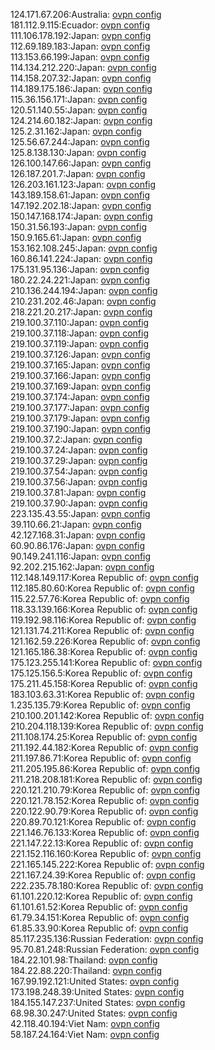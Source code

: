 124.171.67.206:Australia: [ovpn config](vpn/124_171_67_206.ovpn)  
181.112.9.115:Ecuador: [ovpn config](vpn/181_112_9_115.ovpn)  
111.106.178.192:Japan: [ovpn config](vpn/111_106_178_192.ovpn)  
112.69.189.183:Japan: [ovpn config](vpn/112_69_189_183.ovpn)  
113.153.66.199:Japan: [ovpn config](vpn/113_153_66_199.ovpn)  
114.134.212.220:Japan: [ovpn config](vpn/114_134_212_220.ovpn)  
114.158.207.32:Japan: [ovpn config](vpn/114_158_207_32.ovpn)  
114.189.175.186:Japan: [ovpn config](vpn/114_189_175_186.ovpn)  
115.36.156.171:Japan: [ovpn config](vpn/115_36_156_171.ovpn)  
120.51.140.55:Japan: [ovpn config](vpn/120_51_140_55.ovpn)  
124.214.60.182:Japan: [ovpn config](vpn/124_214_60_182.ovpn)  
125.2.31.162:Japan: [ovpn config](vpn/125_2_31_162.ovpn)  
125.56.67.244:Japan: [ovpn config](vpn/125_56_67_244.ovpn)  
125.8.138.130:Japan: [ovpn config](vpn/125_8_138_130.ovpn)  
126.100.147.66:Japan: [ovpn config](vpn/126_100_147_66.ovpn)  
126.187.201.7:Japan: [ovpn config](vpn/126_187_201_7.ovpn)  
126.203.161.123:Japan: [ovpn config](vpn/126_203_161_123.ovpn)  
143.189.158.61:Japan: [ovpn config](vpn/143_189_158_61.ovpn)  
147.192.202.18:Japan: [ovpn config](vpn/147_192_202_18.ovpn)  
150.147.168.174:Japan: [ovpn config](vpn/150_147_168_174.ovpn)  
150.31.56.193:Japan: [ovpn config](vpn/150_31_56_193.ovpn)  
150.9.165.61:Japan: [ovpn config](vpn/150_9_165_61.ovpn)  
153.162.108.245:Japan: [ovpn config](vpn/153_162_108_245.ovpn)  
160.86.141.224:Japan: [ovpn config](vpn/160_86_141_224.ovpn)  
175.131.95.136:Japan: [ovpn config](vpn/175_131_95_136.ovpn)  
180.22.24.221:Japan: [ovpn config](vpn/180_22_24_221.ovpn)  
210.136.244.194:Japan: [ovpn config](vpn/210_136_244_194.ovpn)  
210.231.202.46:Japan: [ovpn config](vpn/210_231_202_46.ovpn)  
218.221.20.217:Japan: [ovpn config](vpn/218_221_20_217.ovpn)  
219.100.37.110:Japan: [ovpn config](vpn/219_100_37_110.ovpn)  
219.100.37.118:Japan: [ovpn config](vpn/219_100_37_118.ovpn)  
219.100.37.119:Japan: [ovpn config](vpn/219_100_37_119.ovpn)  
219.100.37.126:Japan: [ovpn config](vpn/219_100_37_126.ovpn)  
219.100.37.165:Japan: [ovpn config](vpn/219_100_37_165.ovpn)  
219.100.37.166:Japan: [ovpn config](vpn/219_100_37_166.ovpn)  
219.100.37.169:Japan: [ovpn config](vpn/219_100_37_169.ovpn)  
219.100.37.174:Japan: [ovpn config](vpn/219_100_37_174.ovpn)  
219.100.37.177:Japan: [ovpn config](vpn/219_100_37_177.ovpn)  
219.100.37.179:Japan: [ovpn config](vpn/219_100_37_179.ovpn)  
219.100.37.190:Japan: [ovpn config](vpn/219_100_37_190.ovpn)  
219.100.37.2:Japan: [ovpn config](vpn/219_100_37_2.ovpn)  
219.100.37.24:Japan: [ovpn config](vpn/219_100_37_24.ovpn)  
219.100.37.29:Japan: [ovpn config](vpn/219_100_37_29.ovpn)  
219.100.37.54:Japan: [ovpn config](vpn/219_100_37_54.ovpn)  
219.100.37.56:Japan: [ovpn config](vpn/219_100_37_56.ovpn)  
219.100.37.81:Japan: [ovpn config](vpn/219_100_37_81.ovpn)  
219.100.37.90:Japan: [ovpn config](vpn/219_100_37_90.ovpn)  
223.135.43.55:Japan: [ovpn config](vpn/223_135_43_55.ovpn)  
39.110.66.21:Japan: [ovpn config](vpn/39_110_66_21.ovpn)  
42.127.168.31:Japan: [ovpn config](vpn/42_127_168_31.ovpn)  
60.90.86.176:Japan: [ovpn config](vpn/60_90_86_176.ovpn)  
90.149.241.116:Japan: [ovpn config](vpn/90_149_241_116.ovpn)  
92.202.215.162:Japan: [ovpn config](vpn/92_202_215_162.ovpn)  
112.148.149.117:Korea Republic of: [ovpn config](vpn/112_148_149_117.ovpn)  
112.185.80.60:Korea Republic of: [ovpn config](vpn/112_185_80_60.ovpn)  
115.22.57.76:Korea Republic of: [ovpn config](vpn/115_22_57_76.ovpn)  
118.33.139.166:Korea Republic of: [ovpn config](vpn/118_33_139_166.ovpn)  
119.192.98.116:Korea Republic of: [ovpn config](vpn/119_192_98_116.ovpn)  
121.131.74.211:Korea Republic of: [ovpn config](vpn/121_131_74_211.ovpn)  
121.162.59.226:Korea Republic of: [ovpn config](vpn/121_162_59_226.ovpn)  
121.165.186.38:Korea Republic of: [ovpn config](vpn/121_165_186_38.ovpn)  
175.123.255.141:Korea Republic of: [ovpn config](vpn/175_123_255_141.ovpn)  
175.125.156.5:Korea Republic of: [ovpn config](vpn/175_125_156_5.ovpn)  
175.211.45.158:Korea Republic of: [ovpn config](vpn/175_211_45_158.ovpn)  
183.103.63.31:Korea Republic of: [ovpn config](vpn/183_103_63_31.ovpn)  
1.235.135.79:Korea Republic of: [ovpn config](vpn/1_235_135_79.ovpn)  
210.100.201.142:Korea Republic of: [ovpn config](vpn/210_100_201_142.ovpn)  
210.204.118.139:Korea Republic of: [ovpn config](vpn/210_204_118_139.ovpn)  
211.108.174.25:Korea Republic of: [ovpn config](vpn/211_108_174_25.ovpn)  
211.192.44.182:Korea Republic of: [ovpn config](vpn/211_192_44_182.ovpn)  
211.197.86.71:Korea Republic of: [ovpn config](vpn/211_197_86_71.ovpn)  
211.205.195.86:Korea Republic of: [ovpn config](vpn/211_205_195_86.ovpn)  
211.218.208.181:Korea Republic of: [ovpn config](vpn/211_218_208_181.ovpn)  
220.121.210.79:Korea Republic of: [ovpn config](vpn/220_121_210_79.ovpn)  
220.121.78.152:Korea Republic of: [ovpn config](vpn/220_121_78_152.ovpn)  
220.122.90.79:Korea Republic of: [ovpn config](vpn/220_122_90_79.ovpn)  
220.89.70.121:Korea Republic of: [ovpn config](vpn/220_89_70_121.ovpn)  
221.146.76.133:Korea Republic of: [ovpn config](vpn/221_146_76_133.ovpn)  
221.147.22.13:Korea Republic of: [ovpn config](vpn/221_147_22_13.ovpn)  
221.152.116.160:Korea Republic of: [ovpn config](vpn/221_152_116_160.ovpn)  
221.165.145.222:Korea Republic of: [ovpn config](vpn/221_165_145_222.ovpn)  
221.167.24.39:Korea Republic of: [ovpn config](vpn/221_167_24_39.ovpn)  
222.235.78.180:Korea Republic of: [ovpn config](vpn/222_235_78_180.ovpn)  
61.101.220.12:Korea Republic of: [ovpn config](vpn/61_101_220_12.ovpn)  
61.101.61.52:Korea Republic of: [ovpn config](vpn/61_101_61_52.ovpn)  
61.79.34.151:Korea Republic of: [ovpn config](vpn/61_79_34_151.ovpn)  
61.85.33.90:Korea Republic of: [ovpn config](vpn/61_85_33_90.ovpn)  
85.117.235.136:Russian Federation: [ovpn config](vpn/85_117_235_136.ovpn)  
95.70.81.248:Russian Federation: [ovpn config](vpn/95_70_81_248.ovpn)  
184.22.101.98:Thailand: [ovpn config](vpn/184_22_101_98.ovpn)  
184.22.88.220:Thailand: [ovpn config](vpn/184_22_88_220.ovpn)  
167.99.192.121:United States: [ovpn config](vpn/167_99_192_121.ovpn)  
173.198.248.39:United States: [ovpn config](vpn/173_198_248_39.ovpn)  
184.155.147.237:United States: [ovpn config](vpn/184_155_147_237.ovpn)  
68.98.30.247:United States: [ovpn config](vpn/68_98_30_247.ovpn)  
42.118.40.194:Viet Nam: [ovpn config](vpn/42_118_40_194.ovpn)  
58.187.24.164:Viet Nam: [ovpn config](vpn/58_187_24_164.ovpn)  
